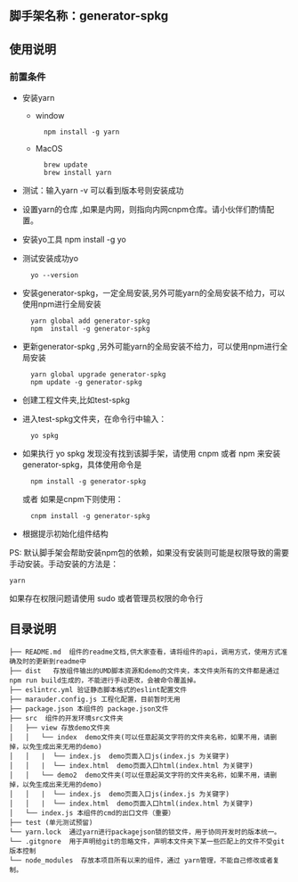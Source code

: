
## 脚手架名称：generator-spkg

## 使用说明
### 前置条件
* 安装yarn
    
    * window

            npm install -g yarn
    * MacOS

            brew update
            brew install yarn
* 测试：输入yarn -v 可以看到版本号则安装成功

* 设置yarn的仓库 ,如果是内网，则指向内网cnpm仓库。请小伙伴们酌情配置。

* 安装yo工具
        npm install -g yo

* 测试安装成功yo

        yo --version

* 安装generator-spkg，一定全局安装,另外可能yarn的全局安装不给力，可以使用npm进行全局安装

        yarn global add generator-spkg
        npm  install -g generator-spkg
        

* 更新generator-spkg ,另外可能yarn的全局安装不给力，可以使用npm进行全局安装

        yarn global upgrade generator-spkg
        npm update -g generator-spkg
        

* 创建工程文件夹,比如test-spkg

* 进入test-spkg文件夹，在命令行中输入：

        yo spkg

* 如果执行 yo spkg 发现没有找到该脚手架，请使用 cnpm 或者 npm 来安装generator-spkg，具体使用命令是

        npm install -g generator-spkg
    或者 如果是cnpm下则使用：

        cnpm install -g generator-spkg
* 根据提示初始化组件结构

PS: 默认脚手架会帮助安装npm包的依赖，如果没有安装则可能是权限导致的需要手动安装。手动安装的方法是：

    yarn

如果存在权限问题请使用 sudo 或者管理员权限的命令行

## 目录说明
```
├── README.md  组件的readme文档,供大家查看，请将组件的api，调用方式，使用方式准确及时的更新到readme中
├── dist   存放组件输出的UMD脚本资源和demo的文件夹，本文件夹所有的文件都是通过npm run build生成的，不能进行手动更改，会被命令覆盖掉。
├── eslintrc.yml 验证静态脚本格式的eslint配置文件
├── marauder.config.js 工程化配置，目前暂时无用
├── package.json 本组件的 package.json文件
├── src  组件的开发环境src文件夹
│   ├── view 存放demo文件夹
│   │   └── index  demo文件夹(可以任意起英文字符的文件夹名称，如果不用，请删掉，以免生成出来无用的demo)
│   │   |  └── index.js  demo页面入口js(index.js 为关键字)
│   │   |  └── index.html  demo页面入口html(index.html 为关键字)
│   │   └── demo2  demo文件夹(可以任意起英文字符的文件夹名称，如果不用，请删掉，以免生成出来无用的demo)
│   │   |  └── index.js  demo页面入口js(index.js 为关键字)
│   │   |  └── index.html  demo页面入口html(index.html 为关键字)
│   └── index.js 本组件的cmd的出口文件（重要）
├── test (单元测试预留)
└── yarn.lock  通过yarn进行packagejson锁的锁文件，用于协同开发时的版本统一。
└── .gitgnore  用于声明给git的忽略文件，声明本文件夹下某一些匹配上的文件不受git版本控制
└── node_modules  存放本项目所有以来的组件，通过 yarn管理，不能自己修改或者复制。


```
